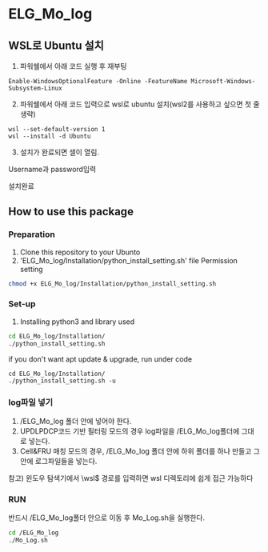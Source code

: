 # ELG_Mo_log
## WSL로 Ubuntu 설치
1. 파워쉘에서 아래 코드 실행 후 재부팅
```
Enable-WindowsOptionalFeature -Online -FeatureName Microsoft-Windows-Subsystem-Linux
```
2. 파워쉘에서 아래 코드 입력으로 wsl로 ubuntu 설치(wsl2를 사용하고 싶으면 첫 줄 생략)
```
wsl --set-default-version 1
wsl --install -d Ubuntu
```
3. 설치가 완료되면 셀이 열림. 

Username과 password입력


설치완료

## How to use this package

### Preparation
1) Clone this repository to your Ubunto
2) 'ELG_Mo_log/Installation/python_install_setting.sh' file Permission setting 
```bash
chmod +x ELG_Mo_log/Installation/python_install_setting.sh
```

### Set-up
1) Installing python3 and library used
```bash
cd ELG_Mo_log/Installation/
./python_install_setting.sh
```
if you don't want apt update & upgrade, run under code
```
cd ELG_Mo_log/Installation/
./python_install_setting.sh -u
```

### log파일 넣기
1) /ELG_Mo_log 폴더 안에 넣어야 한다.
2) UPDLPDCP코드 기반 필터링 모드의 경우 log파일을 /ELG_Mo_log폴더에 그대로 넣는다.
3) Cell&FRU 매칭 모드의 경우, /ELG_Mo_log 폴더 안에 하위 폴더를 하나 만들고 그 안에 로그파일들을 넣는다.

참고) 윈도우 탐색기에서 \\wsl$ 경로를 입력하면 wsl 디렉토리에 쉽게 접근 가능하다

### RUN
반드시 /ELG_Mo_log폴더 안으로 이동 후 Mo_Log.sh을 실행한다.
```bash
cd /ELG_Mo_log
./Mo_Log.sh
```



